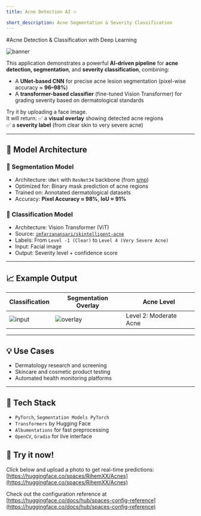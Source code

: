 ```yaml
---
title: Acne Detection AI 🔥

short_description: Acne Segmentation & Severity Classification
---
```


#Acne Detection & Classification with Deep Learning

![banner](https://huggingface.co/spaces/RihemXX/Acnes/resolve/main/images/output1.png) <!-- You can upload a real image here -->

This application demonstrates a powerful **AI-driven pipeline** for **acne detection, segmentation**, and **severity classification**, combining:

- A **UNet-based CNN** for precise acne lesion segmentation (pixel-wise accuracy ≈ **96–98%**)
- A **transformer-based classifier** (fine-tuned Vision Transformer) for grading severity based on dermatological standards

Try it by uploading a face image.  
It will return:
✅ a **visual overlay** showing detected acne regions  
✅ a **severity label** (from clear skin to very severe acne)

---

## 🧪 Model Architecture

### 🔹 Segmentation Model
- Architecture: `UNet` with `ResNet34` backbone (from [smp](https://github.com/qubvel/segmentation_models.pytorch))
- Optimized for: Binary mask prediction of acne regions
- Trained on: Annotated dermatological datasets
- Accuracy: **Pixel Accuracy ≈ 98%**, **IoU ≈ 91%**

### 🔹 Classification Model
- Architecture: Vision Transformer (ViT)
- Source: [`imfarzanansari/skintelligent-acne`](https://huggingface.co/imfarzanansari/skintelligent-acne)
- Labels: From `Level -1 (Clear)` to `Level 4 (Very Severe Acne)`
- Input: Facial image
- Output: Severity level + confidence score

---

## 📈 Example Output

|Classification| Segmentation Overlay | Acne Level |
|-------------|----------------------|------------|
| ![input](https://huggingface.co/spaces/RihemXX/Acnes/resolve/main/images/image.png) | ![overlay](https://huggingface.co/spaces/RihemXX/Acnes/resolve/main/images/output.png) | Level 2: Moderate Acne |

---

## 💡 Use Cases
- Dermatology research and screening
- Skincare and cosmetic product testing
- Automated health monitoring platforms

---

## 🧩 Tech Stack
- `PyTorch`, `Segmentation Models PyTorch`
- `Transformers` by Hugging Face
- `Albumentations` for fast preprocessing
- `OpenCV`, `Gradio` for live interface




## 🤖 Try it now!

Click below and upload a photo to get real-time predictions:
[https://huggingface.co/spaces/RihemXX/Acnes](https://huggingface.co/spaces/RihemXX/Acnes)

Check out the configuration reference at [https://huggingface.co/docs/hub/spaces-config-reference](https://huggingface.co/docs/hub/spaces-config-reference)
